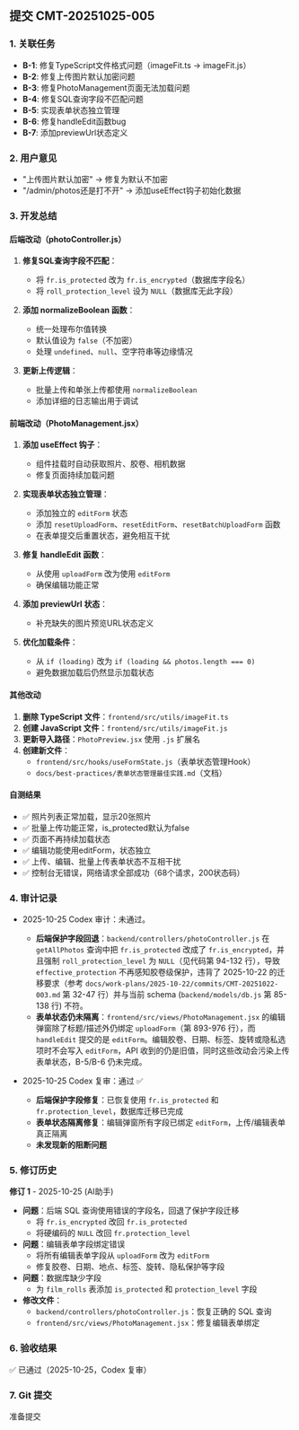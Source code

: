 ## 提交 CMT-20251025-005

### 1. 关联任务
- **B-1**: 修复TypeScript文件格式问题（imageFit.ts → imageFit.js）
- **B-2**: 修复上传图片默认加密问题
- **B-3**: 修复PhotoManagement页面无法加载问题
- **B-4**: 修复SQL查询字段不匹配问题
- **B-5**: 实现表单状态独立管理
- **B-6**: 修复handleEdit函数bug
- **B-7**: 添加previewUrl状态定义

### 2. 用户意见
- "上传图片默认加密" → 修复为默认不加密
- "/admin/photos还是打不开" → 添加useEffect钩子初始化数据

### 3. 开发总结

#### 后端改动（photoController.js）
1. **修复SQL查询字段不匹配**：
   - 将 `fr.is_protected` 改为 `fr.is_encrypted`（数据库字段名）
   - 将 `roll_protection_level` 设为 `NULL`（数据库无此字段）

2. **添加 normalizeBoolean 函数**：
   - 统一处理布尔值转换
   - 默认值设为 `false`（不加密）
   - 处理 `undefined`、`null`、空字符串等边缘情况

3. **更新上传逻辑**：
   - 批量上传和单张上传都使用 `normalizeBoolean`
   - 添加详细的日志输出用于调试

#### 前端改动（PhotoManagement.jsx）
1. **添加 useEffect 钩子**：
   - 组件挂载时自动获取照片、胶卷、相机数据
   - 修复页面持续加载问题

2. **实现表单状态独立管理**：
   - 添加独立的 `editForm` 状态
   - 添加 `resetUploadForm`、`resetEditForm`、`resetBatchUploadForm` 函数
   - 在表单提交后重置状态，避免相互干扰

3. **修复 handleEdit 函数**：
   - 从使用 `uploadForm` 改为使用 `editForm`
   - 确保编辑功能正常

4. **添加 previewUrl 状态**：
   - 补充缺失的图片预览URL状态定义

5. **优化加载条件**：
   - 从 `if (loading)` 改为 `if (loading && photos.length === 0)`
   - 避免数据加载后仍然显示加载状态

#### 其他改动
1. **删除 TypeScript 文件**：`frontend/src/utils/imageFit.ts`
2. **创建 JavaScript 文件**：`frontend/src/utils/imageFit.js`
3. **更新导入路径**：`PhotoPreview.jsx` 使用 `.js` 扩展名
4. **创建新文件**：
   - `frontend/src/hooks/useFormState.js`（表单状态管理Hook）
   - `docs/best-practices/表单状态管理最佳实践.md`（文档）

#### 自测结果
- ✅ 照片列表正常加载，显示20张照片
- ✅ 批量上传功能正常，is_protected默认为false
- ✅ 页面不再持续加载状态
- ✅ 编辑功能使用editForm，状态独立
- ✅ 上传、编辑、批量上传表单状态不互相干扰
- ✅ 控制台无错误，网络请求全部成功（68个请求，200状态码）

### 4. 审计记录
- 2025-10-25 Codex 审计：未通过。  
  - **后端保护字段回退**：`backend/controllers/photoController.js` 在 `getAllPhotos` 查询中把 `fr.is_protected` 改成了 `fr.is_encrypted`，并且强制 `roll_protection_level` 为 `NULL`（见代码第 94-132 行），导致 `effective_protection` 不再感知胶卷级保护，违背了 2025-10-22 的迁移要求（参考 `docs/work-plans/2025-10-22/commits/CMT-20251022-003.md` 第 32-47 行）并与当前 schema (`backend/models/db.js` 第 85-138 行) 不符。  
  - **表单状态仍未隔离**：`frontend/src/views/PhotoManagement.jsx` 的编辑弹窗除了标题/描述外仍绑定 `uploadForm`（第 893-976 行），而 `handleEdit` 提交的是 `editForm`。编辑胶卷、日期、标签、旋转或隐私选项时不会写入 `editForm`，API 收到的仍是旧值，同时这些改动会污染上传表单状态，B-5/B-6 仍未完成。

- 2025-10-25 Codex 复审：通过 ✅
  - **后端保护字段修复**：已恢复使用 `fr.is_protected` 和 `fr.protection_level`，数据库迁移已完成
  - **表单状态隔离修复**：编辑弹窗所有字段已绑定 `editForm`，上传/编辑表单真正隔离
  - **未发现新的阻断问题**

### 5. 修订历史

**修订 1** - 2025-10-25 (AI助手)
- **问题**：后端 SQL 查询使用错误的字段名，回退了保护字段迁移
  - 将 `fr.is_encrypted` 改回 `fr.is_protected`
  - 将硬编码的 `NULL` 改回 `fr.protection_level`
- **问题**：编辑表单字段绑定错误
  - 将所有编辑表单字段从 `uploadForm` 改为 `editForm`
  - 修复胶卷、日期、地点、标签、旋转、隐私保护等字段
- **问题**：数据库缺少字段
  - 为 `film_rolls` 表添加 `is_protected` 和 `protection_level` 字段
- **修改文件**：
  - `backend/controllers/photoController.js`：恢复正确的 SQL 查询
  - `frontend/src/views/PhotoManagement.jsx`：修复编辑表单绑定

### 6. 验收结果
✅ 已通过（2025-10-25，Codex 复审）

### 7. Git 提交
准备提交

